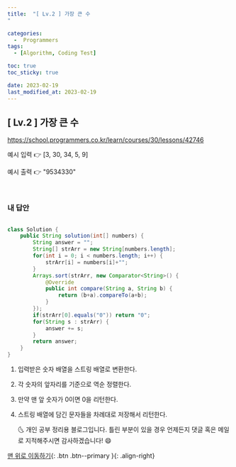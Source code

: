 ```yaml
---
title:  "[ Lv.2 ] 가장 큰 수
" 

categories:
  -  Programmers
tags:
  - [Algorithm, Coding Test]

toc: true
toc_sticky: true

date: 2023-02-19
last_modified_at: 2023-02-19
---
```



## [ Lv.2 ] 가장 큰 수

<a>https://school.programmers.co.kr/learn/courses/30/lessons/42746</a>

예시 입력 👉 [3, 30, 34, 5, 9]	

예시 출력 👉 "9534330"


<br>

### 내 답안

```java

class Solution {
    public String solution(int[] numbers) {
        String answer = "";
        String[] strArr = new String[numbers.length];
        for(int i = 0; i < numbers.length; i++) {
        	strArr[i] = numbers[i]+"";
        }
        Arrays.sort(strArr, new Comparator<String>() {
			@Override
			public int compare(String a, String b) {
				return (b+a).compareTo(a+b);
			}
		});
        if(strArr[0].equals("0")) return "0";
        for(String s : strArr) {
        	answer += s;
        }
        return answer;
    }
}
```
1. 입력받은 숫자 배열을 스트링 배열로 변환한다.
2. 각 숫자의 앞자리를 기준으로 역순 정렬한다.
3. 만약 맨 앞 숫자가 0이면 0을 리턴한다.
4. 스트링 배열에 담긴 문자들을 차례대로 저장해서 리턴한다.


    🌜 개인 공부 정리용 블로그입니다. 틀린 부분이 있을 경우 
    언제든지 댓글 혹은 메일로 지적해주시면 감사하겠습니다! 😄

[맨 위로 이동하기](#){: .btn .btn--primary }{: .align-right}